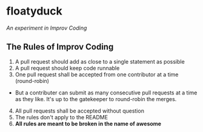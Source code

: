 floatyduck
==========
*An experiment in Improv Coding*


The Rules of Improv Coding
---
1. A pull request should add as close to a single statement as possible
2. A pull request should keep code runnable
3. One pull request shall be accepted from one contributor at a time (round-robin)
  * But a contributer can submit as many consecutive pull requests at a time as they like. It's up to the gatekeeper to round-robin the merges.
4. All pull requests shall be accepted without question
5. The rules don't apply to the README
6. **All rules are meant to be broken in the name of awesome**
